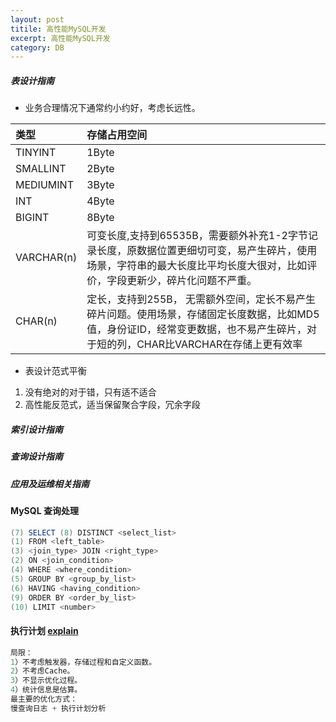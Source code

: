 ```yaml
---
layout: post
titile: 高性能MySQL开发
excerpt: 高性能MySQL开发
category: DB
---
```


##### 表设计指南
- 业务合理情况下通常约小约好，考虑长远性。

|类型  | 存储占用空间  |
|:---|:-----|
|TINYINT | 1Byte|
|SMALLINT| 2Byte|
|MEDIUMINT| 3Byte|
|INT| 4Byte|
|BIGINT| 8Byte|
|VARCHAR(n)| 可变长度,支持到65535B，需要额外补充1-2字节记录长度，原数据位置更细切可变，易产生碎片，使用场景，字符串的最大长度比平均长度大很对，比如评价，字段更新少，碎片化问题不严重。|
|CHAR(n)| 定长，支持到255B， 无需额外空间，定长不易产生碎片问题。使用场景，存储固定长度数据，比如MD5值，身份证ID，经常变更数据，也不易产生碎片，对于短的列，CHAR比VARCHAR在存储上更有效率|

- 表设计范式平衡
1. 没有绝对的对于错，只有适不适合
2. 高性能反范式，适当保留聚合字段，冗余字段




##### 索引设计指南
##### 查询设计指南
##### 应用及运维相关指南

#### MySQL 查询处理

```java
(7) SELECT (8) DISTINCT <select_list>
(1) FROM <left_table>
(3) <join_type> JOIN <right_type>
(2) ON <join_condition>
(4) WHERE <where_condition>
(5) GROUP BY <group_by_list>
(6) HAVING <having_condition>
(9) ORDER BY <order_by_list>
(10) LIMIT <number>
```

#### 执行计划 [explain](https://dev.mysql.com/doc/refman/5.5/en/explain-output.html#explain-extra-information)

```java
局限：
1）不考虑触发器，存储过程和自定义函数。
2）不考虑Cache。
3）不显示优化过程。
4）统计信息是估算。 
最主要的优化方式：
慢查询日志 + 执行计划分析
```


